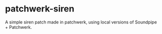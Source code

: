 # patchwerk-siren
A simple siren patch made in patchwerk, using local versions of Soundpipe + Patchwerk.
